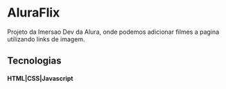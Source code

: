 # AluraFlix

Projeto da Imersao Dev da Alura, onde podemos adicionar filmes a pagina utilizando links de imagem.

## Tecnologias

#### HTML|CSS|Javascript
